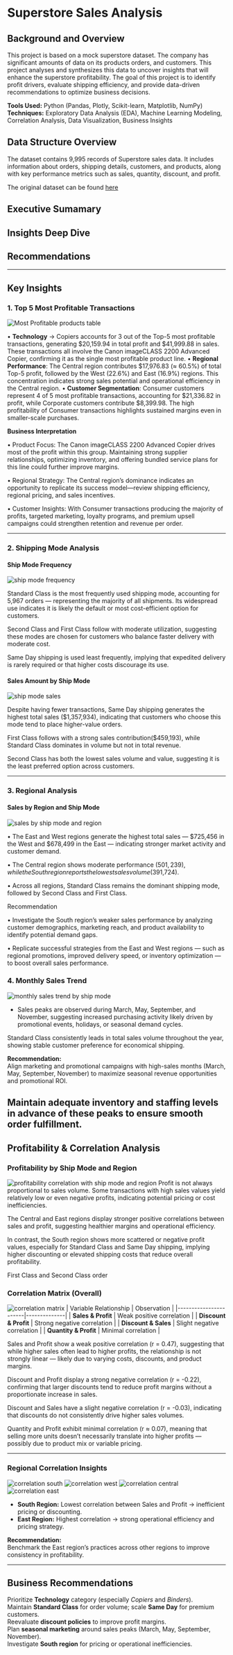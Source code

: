 # Superstore Sales Analysis  

## Background and Overview
This project is based on a mock superstore dataset. The company has significant amounts of data on its products orders, and customers. This project analyses and synthesizes this data to uncover insights that will enhance the superstore profitability. 
The goal of this project is to identify profit drivers, evaluate shipping efficiency, and provide data-driven recommendations to optimize business decisions.  
 
**Tools Used:** Python (Pandas, Plotly, Scikit-learn, Matplotlib, NumPy)
**Techniques:** Exploratory Data Analysis (EDA), Machine Learning Modeling, Correlation Analysis, Data Visualization, Business Insights  

## Data Structure Overview
The dataset contains 9,995 records of Superstore sales data. It includes information about orders, shipping details, customers, and products, along with key performance metrics such as sales, quantity, discount, and profit.

The original dataset can be found [here](https://usfedu-my.sharepoint.com/:x:/g/personal/lorrayne_usf_edu/EcGQGlYn56hIoRIFKAQOP-0B_8SEwR0CelpfssVhzTI8ug?e=fKVIJd)

## Executive Sumamary
## Insights Deep Dive
## Recommendations

---

## Key Insights  

### **1. Top 5 Most Profitable Transactions**
![Most Profitable products table](https://github.com/julialorrayne/Projects-images/blob/main/superstore/5%20most%20profitable.png?raw=true)

•	**Technology** → Copiers accounts for 3 out of the Top-5 most profitable transactions, generating $20,159.94 in total profit and $41,999.88 in sales.
These transactions all involve the Canon imageCLASS 2200 Advanced Copier, confirming it as the single most profitable product line.
•	**Regional Performance**:
The Central region contributes $17,976.83 (≈ 60.5%) of total Top-5 profit, followed by the West (22.6%) and East (16.9%) regions.
This concentration indicates strong sales potential and operational efficiency in the Central region.
•	**Customer Segmentation**:
Consumer customers represent 4 of 5 most profitable transactions, accounting for $21,336.82 in profit, while Corporate customers contribute $8,399.98.
The high profitability of Consumer transactions highlights sustained margins even in smaller-scale purchases. 
 
**Business Interpretation**

•	Product Focus: The Canon imageCLASS 2200 Advanced Copier drives most of the profit within this group.
Maintaining strong supplier relationships, optimizing inventory, and offering bundled service plans for this line could further improve margins.

•	Regional Strategy: The Central region’s dominance indicates an opportunity to replicate its success model—review shipping efficiency, regional pricing, and sales incentives.

•	Customer Insights: With Consumer transactions producing the majority of profits, targeted marketing, loyalty programs, and premium upsell campaigns could strengthen retention and revenue per order.

---

### **2. Shipping Mode Analysis**

#### **Ship Mode Frequency**
![ship mode frequency](https://github.com/julialorrayne/Projects-images/blob/main/superstore/ship%20mode.png?raw=true)

Standard Class is the most frequently used shipping mode, accounting for 5,967 orders — representing the majority of all shipments.
Its widespread use indicates it is likely the default or most cost-efficient option for customers.

Second Class and First Class follow with moderate utilization, suggesting these modes are chosen for customers who balance faster delivery with moderate cost.

Same Day shipping is used least frequently, implying that expedited delivery is rarely required or that higher costs discourage its use.


#### **Sales Amount by Ship Mode**
![ship mode sales](https://github.com/julialorrayne/Projects-images/blob/main/superstore/ship%20mode%20sales.png?raw=true)

Despite having fewer transactions, Same Day shipping generates the highest total sales ($1,357,934), indicating that customers who choose this mode tend to place higher-value orders.

First Class follows with a strong sales contribution($459,193), while Standard Class dominates in volume but not in total revenue.

Second Class has both the lowest sales volume and value, suggesting it is the least preferred option across customers.


---

### **3. Regional Analysis**

#### **Sales by Region and Ship Mode**
![sales by ship mode and region](https://github.com/julialorrayne/Projects-images/blob/main/superstore/sales%20by%20ship%20mode%20and%20region.png?raw=true)

• The East and West regions generate the highest total sales — $725,456 in the West and $678,499 in the East — indicating stronger market activity and customer demand.

•	The Central region shows moderate performance ($501,239), while the South region reports the lowest sales volume ($391,724).

•	Across all regions, Standard Class remains the dominant shipping mode, followed by Second Class and First Class.

Recommendation

•	Investigate the South region’s weaker sales performance by analyzing customer demographics, marketing reach, and product availability to identify potential demand gaps.

•	Replicate successful strategies from the East and West regions — such as regional promotions, improved delivery speed, or inventory optimization — to boost overall sales performance.


### **4. Monthly Sales Trend**
![monthly sales trend by ship mode](https://github.com/julialorrayne/Projects-images/blob/main/superstore/monthly%20sales%20trend%20by%20ship%20mode.png?raw=true)
- Sales peaks are observed during March, May, September, and November, suggesting increased purchasing activity likely driven by promotional events, holidays, or seasonal demand cycles.

Standard Class consistently leads in total sales volume throughout the year, showing stable customer preference for economical shipping.

**Recommendation:**  
Align marketing and promotional campaigns with high-sales months (March, May, September, November) to maximize seasonal revenue opportunities and promotional ROI.

Maintain adequate inventory and staffing levels in advance of these peaks to ensure smooth order fulfillment.
---

## Profitability & Correlation Analysis

### **Profitability by Ship Mode and Region**
![profitability correlation with ship mode and region](https://github.com/julialorrayne/Projects-images/blob/main/superstore/profitability%20correlation%20with%20ship%20mode%20and%20region.png?raw=true)
Profit is not always proportional to sales volume. Some transactions with high sales values yield relatively low or even negative profits, indicating potential pricing or cost inefficiencies.

The Central and East regions display stronger positive correlations between sales and profit, suggesting healthier margins and operational efficiency.

In contrast, the South region shows more scattered or negative profit values, especially for Standard Class and Same Day shipping, implying higher discounting or elevated shipping costs that reduce overall profitability.

First Class and Second Class order

### **Correlation Matrix (Overall)**
![correlation matrix](https://github.com/julialorrayne/Projects-images/blob/main/superstore/correlation%20matrix.png?raw=true)
| Variable Relationship | Observation |
|-----------------------|--------------|
| **Sales & Profit** | Weak positive correlation |
| **Discount & Profit** | Strong negative correlation |
| **Discount & Sales** | Slight negative correlation |
| **Quantity & Profit** | Minimal correlation |

Sales and Profit show a weak positive correlation (r = 0.47), suggesting that while higher sales often lead to higher profits, the relationship is not strongly linear — likely due to varying costs, discounts, and product margins.

Discount and Profit display a strong negative correlation (r = -0.22), confirming that larger discounts tend to reduce profit margins without a proportionate increase in sales.

Discount and Sales have a slight negative correlation (r = -0.03), indicating that discounts do not consistently drive higher sales volumes.

Quantity and Profit exhibit minimal correlation (r ≈ 0.07), meaning that selling more units doesn’t necessarily translate into higher profits — possibly due to product mix or variable pricing.


---

### **Regional Correlation Insights**
![correlation south](https://github.com/julialorrayne/Projects-images/blob/main/superstore/correlation%20south.png?raw=true)
![correlation west](https://github.com/julialorrayne/Projects-images/blob/main/superstore/correlation%20west.png?raw=true)
![correlation central](https://github.com/julialorrayne/Projects-images/blob/main/superstore/correlation%20central.png?raw=true)
![correlation east](https://github.com/julialorrayne/Projects-images/blob/main/superstore/correlation%20east.png?raw=true)
- **South Region:** Lowest correlation between Sales and Profit → inefficient pricing or discounting.  
- **East Region:** Highest correlation → strong operational efficiency and pricing strategy.  

**Recommendation:**  
Benchmark the East region’s practices across other regions to improve consistency in profitability.

---
## Business Recommendations
Prioritize **Technology** category (especially *Copiers* and *Binders*).  
Maintain **Standard Class** for order volume; scale **Same Day** for premium customers.  
Reevaluate **discount policies** to improve profit margins.  
Plan **seasonal marketing** around sales peaks (March, May, September, November).  
Investigate **South region** for pricing or operational inefficiencies.  
